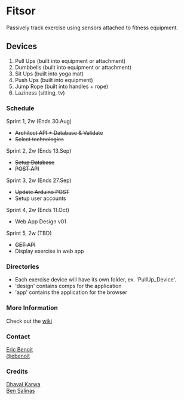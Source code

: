 Fitsor
==================

Passively track exercise using sensors attached to fitness equipment.



Devices
-------------

1. Pull Ups (built into equipment or attachment)
2. Dumbbells (built into equipment or attachment)
3. Sit Ups (built into yoga mat)
4. Push Ups (built into equipment)
5. Jump Rope (built into handles + rope)
6. Laziness (sitting, tv)


### Schedule
Sprint 1, 2w (Ends 30.Aug)
* ~~Architect API + Database & Validate~~
* ~~Select technologies~~

Sprint 2, 2w (Ends 13.Sep)
* ~~Setup Database~~
* ~~POST API~~

Sprint 3, 2w (Ends 27.Sep)
* ~~Update Arduino POST~~
* Setup user accounts

Sprint 4, 2w (Ends 11.Oct)
* Web App Design v01

Sprint 5, 2w (TBD)
* ~~GET API~~
* Display exercise in web app


### Directories
* Each exercise device will have its own folder, ex. 'PullUp_Device'.
* 'design' contains comps for the application
* 'app' contains the application for the browser


### More Information
Check out the [wiki](https://github.com/ericbenwa/fitsor/wiki)


### Contact
<a href="https://github.com/ericbenwa">Eric Benoit</a><br />
<a href="https://twitter.com/ebenoit">@ebenoit</a>


### Credits
<a href="https://github.com/dk4invo">Dhaval Karwa</a><br />
<a href="https://github.com/bsalinas">Ben Salinas</a>
